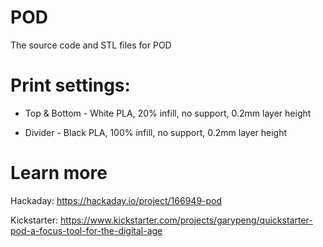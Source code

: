# POD
The source code and STL files for POD

# Print settings:

- Top & Bottom - White PLA, 20% infill, no support, 0.2mm layer height

- Divider - Black PLA, 100% infill, no support, 0.2mm layer height

# Learn more

Hackaday: https://hackaday.io/project/166949-pod

Kickstarter: https://www.kickstarter.com/projects/garypeng/quickstarter-pod-a-focus-tool-for-the-digital-age
